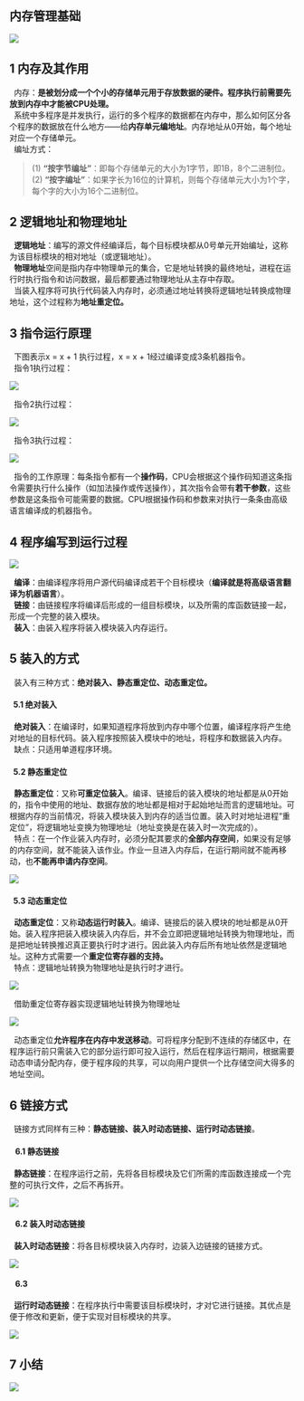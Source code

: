 ## 内存管理基础

![](image/2022-09-27-14-24-06.png)

## 1 内存及其作用

  内存：**是被划分成一个个小的存储单元用于存放数据的硬件。程序执行前需要先放到内存中才能被CPU处理。**  
  系统中多程序是并发执行，运行的多个程序的数据都在内存中，那么如何区分各个程序的数据放在什么地方——给**内存单元编地址**。内存地址从0开始，每个地址对应一个存储单元。  
  编址方式：

> (1) **“按字节编址”**：即每个存储单元的大小为1字节，即1B，8个二进制位。  
> (2) **“按字编址”**：如果字长为16位的计算机，则每个存储单元大小为1个字，每个字的大小为16个二进制位。

## 2 逻辑地址和物理地址

  **逻辑地址**：编写的源文件经编译后，每个目标模块都从0号单元开始编址，这称为该目标模块的相对地址（或逻辑地址）。  
  **物理地址**空间是指内存中物理单元的集合，它是地址转换的最终地址，进程在运行时执行指令和访问数据，最后都要通过物理地址从主存中存取。  
  当装入程序将可执行代码装入内存时，必须通过地址转换将逻辑地址转换成物理地址，这个过程称为**地址重定位。**

## 3 指令运行原理

  下图表示x = x + 1 执行过程，x = x + 1经过编译变成3条机器指令。  
  指令1执行过程：

![](image/2022-09-27-14-24-26.png)

  指令2执行过程：

![](image/2022-09-27-14-24-37.png)

  
  指令3执行过程：  

![](image/2022-09-27-14-24-46.png)

  指令的工作原理：每条指令都有一个**操作码**，CPU会根据这个操作码知道这条指令需要执行什么操作（如加法操作或传送操作），其次指令会带有**若干参数**，这些参数是这条指令可能需要的数据。CPU根据操作码和参数来对执行一条条由高级语言编译成的机器指令。

## 4 程序编写到运行过程

![](image/2022-09-27-14-25-01.png)

  **编译**：由编译程序将用户源代码编译成若干个目标模块（**编译就是将高级语言翻译为机器语言**）。  
  **链接**：由链接程序将编译后形成的一组目标模块，以及所需的库函数链接一起，形成一个完整的装入模块。  
  **装入**：由装入程序将装入模块装入内存运行。

## 5 装入的方式

  装入有三种方式：**绝对装入、静态重定位、动态重定位。**

####   5.1 绝对装入

  **绝对装入**：在编译时，如果知道程序将放到内存中哪个位置，编译程序将产生绝对地址的目标代码。装入程序按照装入模块中的地址，将程序和数据装入内存。  
  缺点：只适用单道程序环境。

####   5.2 静态重定位

  **静态重定位**：又称**可重定位装入**。编译、链接后的装入模块的地址都是从0开始的，指令中使用的地址、数据存放的地址都是相对于起始地址而言的逻辑地址。可根据内存的当前情况，将装入模块装入到内存的适当位置。装入时对地址进程“重定位”，将逻辑地址变换为物理地址（地址变换是在装入时一次完成的）。  
  特点：在一个作业装入内存时，必须分配其要求的**全部内存空间**，如果没有足够的内存空间，就不能装入该作业。作业一旦进入内存后，在运行期间就不能再移动，也**不能再申请内存空间**。  

![](image/2022-09-27-14-25-12.png)

####   5.3 动态重定位

  **动态重定位**：又称**动态运行时装入**。编译、链接后的装入模块的地址都是从0开始。装入程序把装入模块装入内存后，并不会立即把逻辑地址转换为物理地址，而是把地址转换推迟真正要执行时才进行。因此装入内存后所有地址依然是逻辑地址。这种方式需要一个**重定位寄存器的支持。**  
  特点：逻辑地址转换为物理地址是执行时才进行。  

![](image/2022-09-27-14-25-23.png)

  借助重定位寄存器实现逻辑地址转换为物理地址

  ![](image/2022-09-27-14-25-34.png)

  动态重定位**允许程序在内存中发送移动**。可将程序分配到不连续的存储区中，在程序运行前只需装入它的部分运行即可投入运行，然后在程序运行期间，根据需要动态申请分配内存，便于程序段的共享，可以向用户提供一个比存储空间大得多的地址空间。

## 6 链接方式

  链接方式同样有三种：**静态链接、装入时动态链接、运行时动态链接**。

####    6.1 静态链接

  **静态链接**：在程序运行之前，先将各目标模块及它们所需的库函数连接成一个完整的可执行文件，之后不再拆开。  

![](image/2022-09-27-14-25-46.png)

####    6.2 装入时动态链接

  **装入时动态链接**：将各目标模块装入内存时，边装入边链接的链接方式。  

![](image/2022-09-27-14-25-54.png)

####    6.3

  **运行时动态链接**：在程序执行中需要该目标模块时，才对它进行链接。其优点是便于修改和更新，便于实现对目标模块的共享。  

![](image/2022-09-27-14-26-02.png)

## 7 小结

![](image/2022-09-27-14-26-09.png)